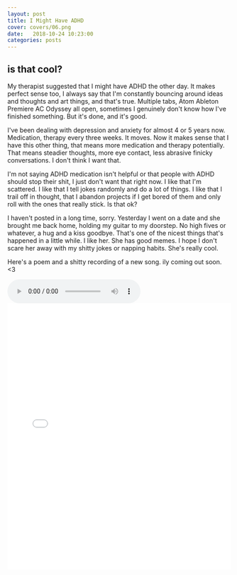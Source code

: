 ```yaml
---
layout: post
title: I Might Have ADHD
cover: covers/06.png
date:   2018-10-24 10:23:00
categories: posts
---
```


## is that cool?

My therapist suggested that I might have ADHD the other day. It makes perfect sense too, I always say that I'm constantly bouncing around ideas and thoughts and art things, and that's true. Multiple tabs, Atom Ableton Premiere AC Odyssey all open, sometimes I genuinely don't know how I've finished something. But it's done, and it's good.

I've been dealing with depression and anxiety for almost 4 or 5 years now. Medication, therapy every three weeks. It moves. Now it makes sense that I have this other thing, that means more medication and therapy potentially. That means steadier thoughts, more eye contact, less abrasive finicky conversations. I don't think I want that.

I'm not saying ADHD medication isn't helpful or that people with ADHD should stop their shit, I just don't want that right now. I like that I'm scattered. I like that I tell jokes randomly and do a lot of things. I like that I trail off in thought, that I abandon projects if I get bored of them and only roll with the ones that really stick. Is that ok?

I haven't posted in a long time, sorry. Yesterday I went on a date and she brought me back home, holding my guitar to my doorstep. No high fives or whatever, a hug and a kiss goodbye. That's one of the nicest things that's happened in a little while. I like her. She has good memes. I hope I don't scare her away with my shitty jokes or napping habits. She's really cool.

Here's a poem and a shitty recording of a new song. ily coming out soon. <3

<audio controls>
  <source src="{{ site.baseurl }}/audio/bargain.mp3" type="audio/mpeg">
Your browser does not support the audio element.
</audio>
<br>

<embed src="{{ site.baseurl }}media/ayahuasca.pdf" type="application/pdf" width="100%" height="600px" />

